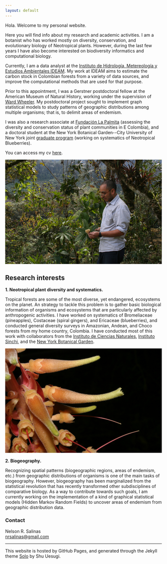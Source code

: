 ```yaml
---
layout: default
---
```


Hola. Welcome to my personal website.

Here you will find info about my research and academic activities. I am a botanist who has worked mostly on diversity, conservation, and evolutionary biology of Neotropical plants. However, during the last few years I have also become interested on biodiversity informatics and computational biology.

Currently, I am a data analyst at the [Instituto de Hidrología, Metereología y Estudios Ambientales IDEAM](http://www.ideam.gov.co/ "IDEAM"). My work at IDEAM aims to estimate the carbon stock in Colombian forests from a variety of data sources, and improve the computational methods that are used for that purpose.

Prior to this appointment, I was a Gerstner postdoctoral fellow at the American Museum of Natural History, working under the supervision of [Ward Wheeler](https://wardwheeler.wordpress.com/).
My postdoctoral project sought to implement graph statistical models to study patterns of geographic distributions among multiple organisms; that is, to delimit areas of endemism.

I was also a research associate at [Fundación La Palmita](http://lapalmita.com.co/pagina/) (assessing the diversity and conservation status of plant communities in E Colombia), and a doctoral student at the New York Botanical Garden--City University of New York joint [graduate program](https://www.nybg.org/plant-research-and-conservation/about/education-and-outreach/commodore-matthew-perry-graduate-studies-program/ "Commodore Matthew Perry graduate program at NYBG") (working on systematics of Neotropical Blueberries).

You can access my cv [here](nrsalinas_cv.pdf "Nelson Salinas CV").

![](Collecting.jpg "Collecting plants in Norte de Santander, Colombia")


## Research interests

__1. Neotropical plant diversity and systematics.__

Tropical forests are some of the most diverse, yet endangered, ecosystems on the planet. An strategy to tackle this problem is to gather basic biological information of organisms and ecosystems that are particularly affected by anthropogenic activities. I have worked on systematics of Bromeliaceae (pineapples), Costaceae (spiral gingers), and Ericaceae (blueberries), and conducted general diversity surveys in Amazonian, Andean, and Choco forests from my home country, Colombia. I have conducted most of this work with collaborators from the [Instituto de Ciencias Naturales](http://ciencias.bogota.unal.edu.co/icn/ "ICN"), [Instituto Sinchi](http://www.sinchi.org.co/), and the [New York Botanical Garden](http://www.nybg.org/science-new/).

![](Orthaea_cordata.jpg "Orthaea cordata")

__2. Biogeography.__

Recognizing spatial patterns (biogeographic regions, areas of endemism, etc.) from geographic distributions of organisms is one of the main tasks of biogeography. However, biogeography has been marginalized from the statistical revolution that has recently transformed other subdisciplines of comparative biology. As a way to contribute towards such goals, I am currently working on the implementation of a kind of graphical statistical models (Hidden Markov Random Fields) to uncover areas of endemism from geographic distribution data.

### Contact

Nelson R. Salinas  
nrsalinas@gmail.com

______

This website is hosted by GitHub Pages, and generated through the Jekyll theme [Solo](http://chibicode.github.io/solo) by Shu Uesugi.
